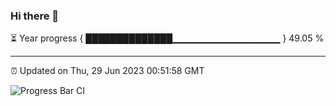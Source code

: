 ### Hi there 👋

⏳ Year progress { ██████████████▁▁▁▁▁▁▁▁▁▁▁▁▁▁▁▁ } 49.05 %

---

⏰ Updated on Thu, 29 Jun 2023 00:51:58 GMT

![Progress Bar CI](https://github.com/Shyam-Makwana/GitHub-Actions-Demo/workflows/Progress%20Bar%20CI/badge.svg)
